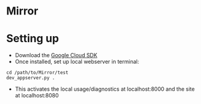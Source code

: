 Mirror
======

Setting up
======
* Download the [Google Cloud SDK](https://developers.google.com/cloud/sdk/)
* Once installed, set up local webserver in terminal:
```
cd /path/to/Mirror/test
dev_appserver.py .
```
* This activates the local usage/diagnostics at localhost:8000 and the site at localhost:8080
